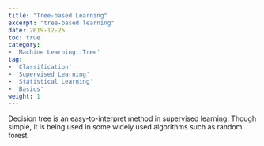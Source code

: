 ```yaml
---
title: "Tree-based Learning"
excerpt: "tree-based learning"
date: 2019-12-25
toc: true
category:
- 'Machine Learning::Tree'
tag:
- 'Classification'
- 'Supervised Learning'
- 'Statistical Learning'
- 'Basics'
weight: 1
---
```


Decision tree is an easy-to-interpret method in supervised learning. Though simple, it is being used in some widely used algorithms such as random forest.